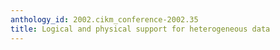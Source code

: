 ```yaml
---
anthology_id: 2002.cikm_conference-2002.35
title: Logical and physical support for heterogeneous data
---
```

